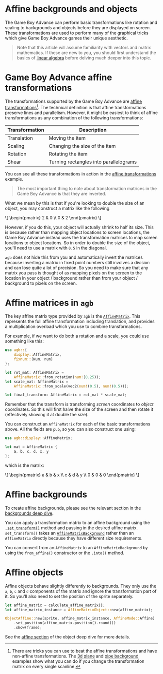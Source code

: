 # Affine backgrounds and objects

The Game Boy Advance can perform basic transformations like rotation and scaling to backgrounds and objects before they are displayed on screen.
These transformations are used to perform many of the graphical tricks which give Game Boy Advance games their unique aesthetic.

> Note that this article will assume familiarity with vectors and matrix mathematics.
> If these are new to you, you should first understand the basics of [linear algebra](https://www.3blue1brown.com/topics/linear-algebra) before delving much deeper into this topic.

# Game Boy Advance affine transformations

The transformations supported by the Game Boy Advance are [affine transformations](https://en.wikipedia.org/wiki/Affine_transformation)[^affine-cheat].
The technical definition is that affine transformations preserve lines and parallelism.
However, it might be easiest to think of affine transformations as any combination of the following transformations:

| Transformation | Description                            |
| -------------- | -------------------------------------- |
| Translation    | Moving the item                        |
| Scaling        | Changing the size of the item          |
| Rotation       | Rotating the item                      |
| Shear          | Turning rectangles into parallelograms |

[^affine-cheat]:
    There are tricks you can use to beat the affine transformations and have non-affine transformations.
    The [3d plane](https://agbrs.dev/examples/dma_effect_affine_background_3d_plane) and [pipe background](https://agbrs.dev/examples/dma_effect_affine_background_pipe) examples show what you can do if you change the transformation matrix on every single scanline.

You can see all these transformations in action in the [affine transformations](https://agbrs.dev/examples/affine_transformations) example.

> The most important thing to note about transformation matrices in the Game Boy Advance is that they are inverted.

What we mean by this is that if you're looking to double the size of an object, you may construct a matrix like the following:

\\[
\begin{pmatrix}
2 & 0 \\\\
0 & 2
\end{pmatrix}
\\]

However, if you do this, your object will actually shrink to half its size.
This is because rather than mapping object locations to screen locations, the Game Boy Advance instead uses the transformation matrices to map screen locations to object locations.
So in order to double the size of the object, you'll need to use a matrix with `0.5` in the diagonal.

`agb` does not hide this from you and automatically invert the matrices because inverting a matrix in fixed point numbers still involves a division and can lose quite a lot of precision.
So you need to make sure that any matrix you pass is thought of as mapping pixels on the screen to the location in your object / background rather than from your object / background to pixels on the screen.

# Affine matrices in `agb`

The key affine matrix type provided by `agb` is the [`AffineMatrix`](https://docs.rs/agb/latest/agb/display/struct.AffineMatrix.html).
This represents the full affine transformation including translation, and provides a multiplication overload which you use to combine transformations.

For example, if we want to do both a rotation and a scale, you could use something like this:

```rust
use agb::{
    display::AffineMatrix,
    fixnum::{Num, num}
};

let rot_mat: AffineMatrix =
    AffineMatrix::from_rotation(num!(0.25));
let scale_mat: AffineMatrix =
    AffineMatrix::from_scale(vec2(num!(0.5), num!(0.5)));

let final_transform: AffineMatrix = rot_mat * scale_mat;
```

Remember that the transform is transforming _screen_ coordinates to _object_ coordinates.
So this will first halve the size of the screen and then rotate it (effectively showing it at double the size).

You can construct an `AffineMatrix` for each of the basic transformations above.
All the fields are `pub`, so you can also construct one using:

```rust
use agb::display::AffineMatrix;

let mat = AffineMatrix {
    a, b, c, d, x, y
};
```

which is the matrix:

\\[
\begin{pmatrix}
a & b & x \\\\
c & d & y \\\\
0 & 0 & 0
\end{pmatrix}
\\]

# Affine backgrounds

To create affine backgrounds, please see the relevant section in the [backgrounds deep dive](./backgrounds.md#affine-backgrounds).

You can apply a transformation matrix to an affine background using the [`.set_transform()`](https://docs.rs/agb/latest/agb/display/tiled/struct.AffineBackground.html#method.set_transform) method and passing in the desired affine matrix.
`set_transform()` takes an [`AffineMatrixBackground`](https://docs.rs/agb/latest/agb/display/tiled/struct.AffineMatrixBackground.html) rather than an `AffineMatrix` directly because they have different size requirements.

You can convert from an `AffineMatrix` to an `AffineMatrixBackground` by using the `from_affine()` constructor or the `.into()` method.

# Affine objects

Affine objects behave slightly differently to backgrounds.
They only use the `a`, `b`, `c` and `d` components of the matrix and ignore the transformation part of it.
So you'll also need to set the position of the sprite separately.

```rust
let affine_matrix = calculate_affine_matrix();
let affine_matrix_instance = AffineMatrixObject::new(affine_matrix);

ObjectAffine::new(sprite, affine_matrix_instance, AffineMode::Affine)
    .set_position(affine_matrix.position().round())
    .show(frame);
```

See the [affine section](./objects_deep_dive.md#affine-objects) of the object deep dive for more details.
